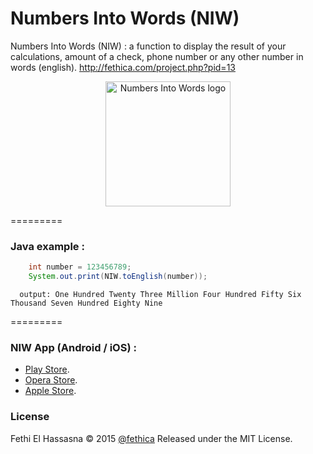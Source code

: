 # Numbers Into Words (NIW)

Numbers Into Words (NIW) : a function to display the result of your calculations, amount of a check, phone number or any other number in words (english). http://fethica.com/project.php?pid=13

<div style="text-align:center"><img src="https://raw.githubusercontent.com/fethica/NumbersIntoWords/master/niw-logo.png" alt="Numbers Into Words logo" width="200px" /></div>

=========
### Java example :

```java
	int number = 123456789;
	System.out.print(NIW.toEnglish(number));
```

```console
  output: One Hundred Twenty Three Million Four Hundred Fifty Six Thousand Seven Hundred Eighty Nine
```
=========

### NIW App (Android / iOS) :

- [Play Store](https://play.google.com/store/apps/details?id=com.fethica.numbersintowords).
- [Opera Store](http://apps.opera.com/badge.php?a=c&v=dark&did=100533&pid=445683).
- [Apple Store](https://itunes.apple.com/us/app/niw-numbers-into-words/id923751815?ls=1&mt=8).

### License 

Fethi El Hassasna © 2015 [@fethica](http://twitter.com/fethica)
Released under the MIT License.
